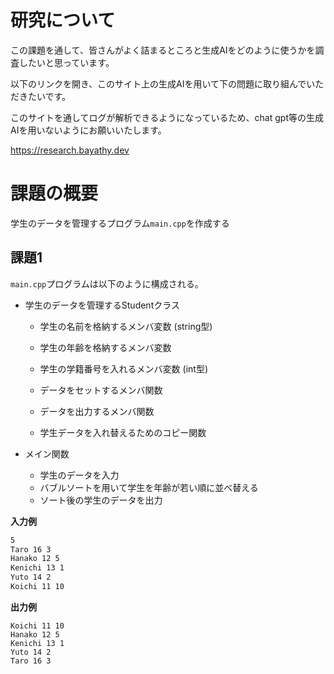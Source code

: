 # 研究について
この課題を通して、皆さんがよく詰まるところと生成AIをどのように使うかを調査したいと思っています。

以下のリンクを開き、このサイト上の生成AIを用いて下の問題に取り組んでいただきたいです。

このサイトを通してログが解析できるようになっているため、chat gpt等の生成AIを用いないようにお願いいたします。

https://research.bayathy.dev



# 課題の概要

学生のデータを管理するプログラム```main.cpp```を作成する

## 課題1

`main.cpp`プログラムは以下のように構成される。

- 学生のデータを管理するStudentクラス
  - 学生の名前を格納するメンバ変数 (string型)
  - 学生の年齢を格納するメンバ変数
  - 学生の学籍番号を入れるメンバ変数 (int型)

  - データをセットするメンバ関数
  - データを出力するメンバ関数
  - 学生データを入れ替えるためのコピー関数
  

- メイン関数
  - 学生のデータを入力
  - バブルソートを用いて学生を年齢が若い順に並べ替える
  - ソート後の学生のデータを出力

**入力例**
```sh
5
Taro 16 3
Hanako 12 5
Kenichi 13 1
Yuto 14 2
Koichi 11 10
```
**出力例**
```
Koichi 11 10
Hanako 12 5
Kenichi 13 1
Yuto 14 2
Taro 16 3
```